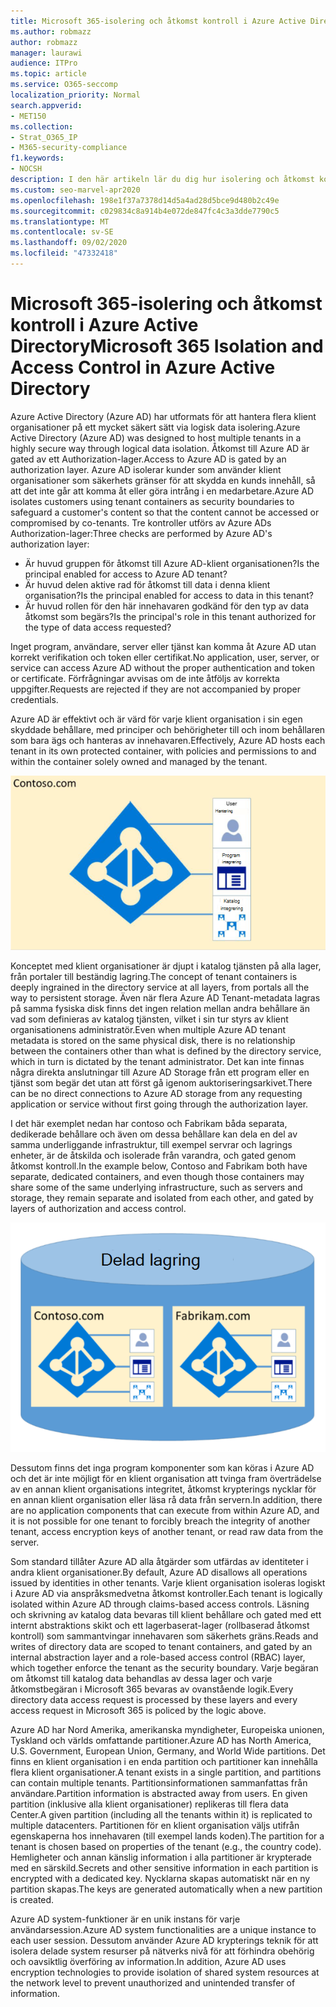 ```yaml
---
title: Microsoft 365-isolering och åtkomst kontroll i Azure Active Directory
ms.author: robmazz
author: robmazz
manager: laurawi
audience: ITPro
ms.topic: article
ms.service: O365-seccomp
localization_priority: Normal
search.appverid:
- MET150
ms.collection:
- Strat_O365_IP
- M365-security-compliance
f1.keywords:
- NOCSH
description: I den här artikeln lär du dig hur isolering och åtkomst kontroll fungerar för att hålla data för flera klient organisationer isolerade från varandra i Azure Active Directory.
ms.custom: seo-marvel-apr2020
ms.openlocfilehash: 198e1f37a7378d14d5a4ad28d5bce9d480b2c49e
ms.sourcegitcommit: c029834c8a914b4e072de847fc4c3a3dde7790c5
ms.translationtype: MT
ms.contentlocale: sv-SE
ms.lasthandoff: 09/02/2020
ms.locfileid: "47332418"
---
```

# <a name="microsoft-365-isolation-and-access-control-in-azure-active-directory"></a><span data-ttu-id="f9c4d-103">Microsoft 365-isolering och åtkomst kontroll i Azure Active Directory</span><span class="sxs-lookup"><span data-stu-id="f9c4d-103">Microsoft 365 Isolation and Access Control in Azure Active Directory</span></span>

<span data-ttu-id="f9c4d-104">Azure Active Directory (Azure AD) har utformats för att hantera flera klient organisationer på ett mycket säkert sätt via logisk data isolering.</span><span class="sxs-lookup"><span data-stu-id="f9c4d-104">Azure Active Directory (Azure AD) was designed to host multiple tenants in a highly secure way through logical data isolation.</span></span> <span data-ttu-id="f9c4d-105">Åtkomst till Azure AD är gated av ett Authorization-lager.</span><span class="sxs-lookup"><span data-stu-id="f9c4d-105">Access to Azure AD is gated by an authorization layer.</span></span> <span data-ttu-id="f9c4d-106">Azure AD isolerar kunder som använder klient organisationer som säkerhets gränser för att skydda en kunds innehåll, så att det inte går att komma åt eller göra intrång i en medarbetare.</span><span class="sxs-lookup"><span data-stu-id="f9c4d-106">Azure AD isolates customers using tenant containers as security boundaries to safeguard a customer's content so that the content cannot be accessed or compromised by co-tenants.</span></span> <span data-ttu-id="f9c4d-107">Tre kontroller utförs av Azure ADs Authorization-lager:</span><span class="sxs-lookup"><span data-stu-id="f9c4d-107">Three checks are performed by Azure AD's authorization layer:</span></span>

- <span data-ttu-id="f9c4d-108">Är huvud gruppen för åtkomst till Azure AD-klient organisationen?</span><span class="sxs-lookup"><span data-stu-id="f9c4d-108">Is the principal enabled for access to Azure AD tenant?</span></span>
- <span data-ttu-id="f9c4d-109">Är huvud delen aktive rad för åtkomst till data i denna klient organisation?</span><span class="sxs-lookup"><span data-stu-id="f9c4d-109">Is the principal enabled for access to data in this tenant?</span></span>
- <span data-ttu-id="f9c4d-110">Är huvud rollen för den här innehavaren godkänd för den typ av data åtkomst som begärs?</span><span class="sxs-lookup"><span data-stu-id="f9c4d-110">Is the principal's role in this tenant authorized for the type of data access requested?</span></span>

<span data-ttu-id="f9c4d-111">Inget program, användare, server eller tjänst kan komma åt Azure AD utan korrekt verifikation och token eller certifikat.</span><span class="sxs-lookup"><span data-stu-id="f9c4d-111">No application, user, server, or service can access Azure AD without the proper authentication and token or certificate.</span></span> <span data-ttu-id="f9c4d-112">Förfrågningar avvisas om de inte åtföljs av korrekta uppgifter.</span><span class="sxs-lookup"><span data-stu-id="f9c4d-112">Requests are rejected if they are not accompanied by proper credentials.</span></span>

<span data-ttu-id="f9c4d-113">Azure AD är effektivt och är värd för varje klient organisation i sin egen skyddade behållare, med principer och behörigheter till och inom behållaren som bara ägs och hanteras av innehavaren.</span><span class="sxs-lookup"><span data-stu-id="f9c4d-113">Effectively, Azure AD hosts each tenant in its own protected container, with policies and permissions to and within the container solely owned and managed by the tenant.</span></span>
 
![Azure-behållare](../media/office-365-isolation-azure-container.png)

<span data-ttu-id="f9c4d-115">Konceptet med klient organisationer är djupt i katalog tjänsten på alla lager, från portaler till beständig lagring.</span><span class="sxs-lookup"><span data-stu-id="f9c4d-115">The concept of tenant containers is deeply ingrained in the directory service at all layers, from portals all the way to persistent storage.</span></span> <span data-ttu-id="f9c4d-116">Även när flera Azure AD Tenant-metadata lagras på samma fysiska disk finns det ingen relation mellan andra behållare än vad som definieras av katalog tjänsten, vilket i sin tur styrs av klient organisationens administratör.</span><span class="sxs-lookup"><span data-stu-id="f9c4d-116">Even when multiple Azure AD tenant metadata is stored on the same physical disk, there is no relationship between the containers other than what is defined by the directory service, which in turn is dictated by the tenant administrator.</span></span> <span data-ttu-id="f9c4d-117">Det kan inte finnas några direkta anslutningar till Azure AD Storage från ett program eller en tjänst som begär det utan att först gå igenom auktoriseringsarkivet.</span><span class="sxs-lookup"><span data-stu-id="f9c4d-117">There can be no direct connections to Azure AD storage from any requesting application or service without first going through the authorization layer.</span></span>

<span data-ttu-id="f9c4d-118">I det här exemplet nedan har contoso och Fabrikam båda separata, dedikerade behållare och även om dessa behållare kan dela en del av samma underliggande infrastruktur, till exempel servrar och lagrings enheter, är de åtskilda och isolerade från varandra, och gated genom åtkomst kontroll.</span><span class="sxs-lookup"><span data-stu-id="f9c4d-118">In the example below, Contoso and Fabrikam both have separate, dedicated containers, and even though those containers may share some of the same underlying infrastructure, such as servers and storage, they remain separate and isolated from each other, and gated by layers of authorization and access control.</span></span>
 
![Azure-dedikerade behållare](../media/office-365-isolation-azure-dedicated-containers.png)

<span data-ttu-id="f9c4d-120">Dessutom finns det inga program komponenter som kan köras i Azure AD och det är inte möjligt för en klient organisation att tvinga fram överträdelse av en annan klient organisations integritet, åtkomst krypterings nycklar för en annan klient organisation eller läsa rå data från servern.</span><span class="sxs-lookup"><span data-stu-id="f9c4d-120">In addition, there are no application components that can execute from within Azure AD, and it is not possible for one tenant to forcibly breach the integrity of another tenant, access encryption keys of another tenant, or read raw data from the server.</span></span>

<span data-ttu-id="f9c4d-121">Som standard tillåter Azure AD alla åtgärder som utfärdas av identiteter i andra klient organisationer.</span><span class="sxs-lookup"><span data-stu-id="f9c4d-121">By default, Azure AD disallows all operations issued by identities in other tenants.</span></span> <span data-ttu-id="f9c4d-122">Varje klient organisation isoleras logiskt i Azure AD via anspråksmedvetna åtkomst kontroller.</span><span class="sxs-lookup"><span data-stu-id="f9c4d-122">Each tenant is logically isolated within Azure AD through claims-based access controls.</span></span> <span data-ttu-id="f9c4d-123">Läsning och skrivning av katalog data bevaras till klient behållare och gated med ett internt abstraktions skikt och ett lagerbaserat-lager (rollbaserad åtkomst kontroll) som sammantvingar innehavaren som säkerhets gräns.</span><span class="sxs-lookup"><span data-stu-id="f9c4d-123">Reads and writes of directory data are scoped to tenant containers, and gated by an internal abstraction layer and a role-based access control (RBAC) layer, which together enforce the tenant as the security boundary.</span></span> <span data-ttu-id="f9c4d-124">Varje begäran om åtkomst till katalog data behandlas av dessa lager och varje åtkomstbegäran i Microsoft 365 bevaras av ovanstående logik.</span><span class="sxs-lookup"><span data-stu-id="f9c4d-124">Every directory data access request is processed by these layers and every access request in Microsoft 365 is policed by the logic above.</span></span>

<span data-ttu-id="f9c4d-125">Azure AD har Nord Amerika, amerikanska myndigheter, Europeiska unionen, Tyskland och världs omfattande partitioner.</span><span class="sxs-lookup"><span data-stu-id="f9c4d-125">Azure AD has North America, U.S. Government, European Union, Germany, and World Wide partitions.</span></span> <span data-ttu-id="f9c4d-126">Det finns en klient organisation i en enda partition och partitioner kan innehålla flera klient organisationer.</span><span class="sxs-lookup"><span data-stu-id="f9c4d-126">A tenant exists in a single partition, and partitions can contain multiple tenants.</span></span> <span data-ttu-id="f9c4d-127">Partitionsinformationen sammanfattas från användare.</span><span class="sxs-lookup"><span data-stu-id="f9c4d-127">Partition information is abstracted away from users.</span></span> <span data-ttu-id="f9c4d-128">En given partition (inklusive alla klient organisationer) replikeras till flera data Center.</span><span class="sxs-lookup"><span data-stu-id="f9c4d-128">A given partition (including all the tenants within it) is replicated to multiple datacenters.</span></span> <span data-ttu-id="f9c4d-129">Partitionen för en klient organisation väljs utifrån egenskaperna hos innehavaren (till exempel lands koden).</span><span class="sxs-lookup"><span data-stu-id="f9c4d-129">The partition for a tenant is chosen based on properties of the tenant (e.g., the country code).</span></span> <span data-ttu-id="f9c4d-130">Hemligheter och annan känslig information i alla partitioner är krypterade med en särskild.</span><span class="sxs-lookup"><span data-stu-id="f9c4d-130">Secrets and other sensitive information in each partition is encrypted with a dedicated key.</span></span> <span data-ttu-id="f9c4d-131">Nycklarna skapas automatiskt när en ny partition skapas.</span><span class="sxs-lookup"><span data-stu-id="f9c4d-131">The keys are generated automatically when a new partition is created.</span></span>

<span data-ttu-id="f9c4d-132">Azure AD system-funktioner är en unik instans för varje användarsession.</span><span class="sxs-lookup"><span data-stu-id="f9c4d-132">Azure AD system functionalities are a unique instance to each user session.</span></span> <span data-ttu-id="f9c4d-133">Dessutom använder Azure AD krypterings teknik för att isolera delade system resurser på nätverks nivå för att förhindra obehörig och oavsiktlig överföring av information.</span><span class="sxs-lookup"><span data-stu-id="f9c4d-133">In addition, Azure AD uses encryption technologies to provide isolation of shared system resources at the network level to prevent unauthorized and unintended transfer of information.</span></span>
